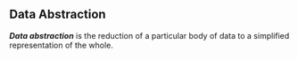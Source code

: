 ## Data Abstraction

***Data abstraction*** is the reduction of a particular body of data to a simplified representation of the whole.